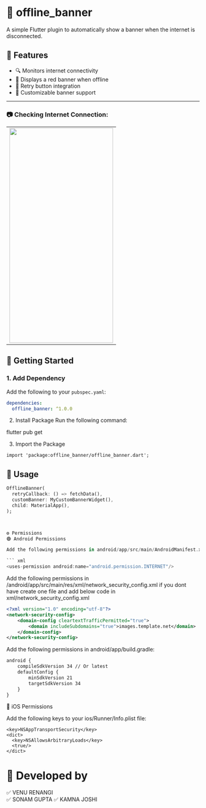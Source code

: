 # 🛑 offline_banner

A simple Flutter plugin to automatically show a banner when the internet is disconnected.

## 🚀 Features

- 🔍 Monitors internet connectivity
- 📢 Displays a red banner when offline
- 🔁 Retry button integration
- 🎨 Customizable banner support

---

### 📷 Checking Internet Connection:

<table>

  <tr>
    <td><img src="https://raw.githubusercontent.com/VenuNeosoft/image_to_text_mlkit/main/camera.gif" width=270 height=560></td>
  </tr>
 </table>



## 🚀 Getting Started

### 1. **Add Dependency**
Add the following to your `pubspec.yaml`:
``` yaml
dependencies:
  offline_banner: ^1.0.0
  ```
2. Install Package
Run the following command:

flutter pub get

3. Import the Package
``` package
import 'package:offline_banner/offline_banner.dart';
```

## 🔧 Usage

```dart
OfflineBanner(
  retryCallback: () => fetchData(),
  customBanner: MyCustomBannerWidget(),
  child: MaterialApp(),
);



⚙️ Permissions
🟢 Android Permissions

Add the following permissions in android/app/src/main/AndroidManifest.xml:

``` xml
<uses-permission android:name="android.permission.INTERNET"/>


 ```
    
Add the following permissions in  /android/app/src/main/res/xml/network_security_config.xml
if you dont have create one file and add below code in xml/network_security_config.xml

``` network_security_config.xml
<?xml version="1.0" encoding="utf-8"?>
<network-security-config>
    <domain-config cleartextTrafficPermitted="true">
        <domain includeSubdomains="true">images.template.net</domain>
    </domain-config>
</network-security-config>
```

Add the following permissions in android/app/build.gradle:

``` xml
android {
    compileSdkVersion 34 // Or latest
    defaultConfig {
        minSdkVersion 21
        targetSdkVersion 34
    }
}
```
🍎 iOS Permissions

Add the following keys to your ios/Runner/Info.plist file:

``` plist
<key>NSAppTransportSecurity</key>
<dict>
  <key>NSAllowsArbitraryLoads</key>
  <true/>
</dict>
```

# 📸 Developed by
✅ VENU RENANGI  
✅ SONAM GUPTA
✅ KAMNA JOSHI
